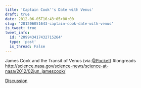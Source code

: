 ```yaml
---
title: 'Captain Cook''s Date with Venus'
draft: true
date: 2012-06-05T16:43:05+00:00
slug: '201206051643-captain-cook-date-with-venus'
is_tweet: true
tweet_info:
  id: '209943417432715264'
  type: 'post'
  is_thread: False
---
```




James Cook and the Transit of Venus (via [@Pocket](https://x.com/Pocket)) #longreads <http://science.nasa.gov/science-news/science-at-nasa/2012/02jun_jamescook/>

[Discussion](https://x.com/sytelus/status/209943417432715264)
